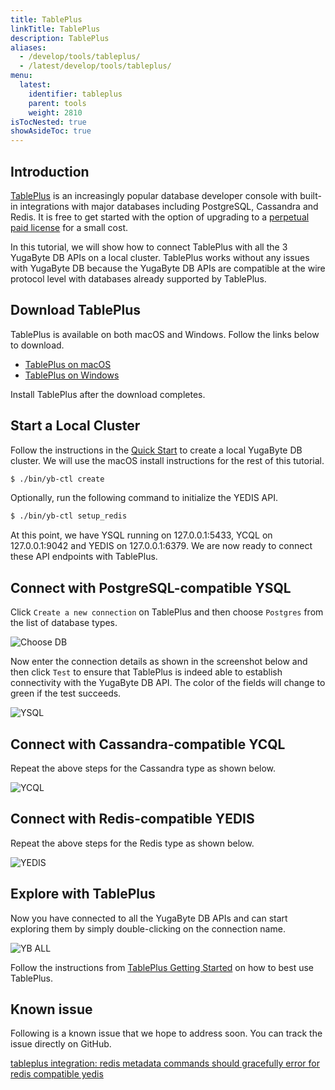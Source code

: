 ```yaml
---
title: TablePlus
linkTitle: TablePlus
description: TablePlus 
aliases:
  - /develop/tools/tableplus/
  - /latest/develop/tools/tableplus/
menu:
  latest:
    identifier: tableplus
    parent: tools
    weight: 2810
isTocNested: true
showAsideToc: true
---
```


## Introduction

[TablePlus](https://tableplus.io/) is an increasingly popular database developer console with built-in integrations with major databases including PostgreSQL, Cassandra and Redis. It is free to get started with the option of upgrading to a [perpetual paid license](https://tableplus.io/pricing) for a small cost.

In this tutorial, we will show how to connect TablePlus with all the 3 YugaByte DB APIs on a local cluster. TablePlus works without any issues with YugaByte DB because the YugaByte DB APIs are compatible at the wire protocol level with databases already supported by TablePlus.

## Download TablePlus

TablePlus is available on both macOS and Windows. Follow the links below to download.

- [TablePlus on macOS](https://tableplus.io/release/osx/tableplus_latest)
- [TablePlus on Windows](https://tableplus.io/windows)

Install TablePlus after the download completes.

## Start a Local Cluster

Follow the instructions in the [Quick Start](../../../quick-start/install) to create a local YugaByte DB cluster. We will use the macOS install instructions for the rest of this tutorial.

```sh
$ ./bin/yb-ctl create
```
Optionally, run the following command to initialize the YEDIS API.

```sh
$ ./bin/yb-ctl setup_redis
```

At this point, we have YSQL running on 127.0.0.1:5433, YCQL on 127.0.0.1:9042 and YEDIS on 127.0.0.1:6379. We are now ready to connect these API endpoints with TablePlus.

## Connect with PostgreSQL-compatible YSQL

Click `Create a new connection` on TablePlus and then choose `Postgres` from the list of database types.

![Choose DB](/images/develop/tools/tableplus/choose-db.png)

Now enter the connection details as shown in the screenshot below and then click `Test` to ensure that TablePlus is indeed able to establish connectivity with the YugaByte DB API. The color of the fields will change to green if the test succeeds.

![YSQL](/images/develop/tools/tableplus/ysql-connection.png)

## Connect with Cassandra-compatible YCQL

Repeat the above steps for the Cassandra type as shown below.

![YCQL](/images/develop/tools/tableplus/ycql-connection.png)

## Connect with Redis-compatible YEDIS

Repeat the above steps for the Redis type as shown below.

![YEDIS](/images/develop/tools/tableplus/yedis-connection.png)

## Explore with TablePlus

Now you have connected to all the YugaByte DB APIs and can start exploring them by simply double-clicking on the connection name.

![YB ALL](/images/develop/tools/tableplus/yb-all-connection.png)

Follow the instructions from [TablePlus Getting Started](https://tableplus.io/blog/2018/04/getting-started-with-tableplus.html) on how to best use TablePlus.

## Known issue

Following is a known issue that we hope to address soon. You can track the issue directly on GitHub.

[tableplus integration: redis metadata commands should gracefully error for redis compatible yedis](https://github.com/YugaByte/yugabyte-db/issues/503)
